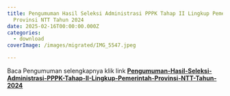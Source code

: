 ```yaml
---
title: Pengumuman Hasil Seleksi Administrasi PPPK Tahap II Lingkup Pemerintah
  Provinsi NTT Tahun 2024
date: 2025-02-16T00:00:00.000Z
categories:
  - download
coverImage: /images/migrated/IMG_5547.jpeg

---
```


Baca Pengumuman selengkapnya klik link **[Pengumuman-Hasil-Seleksi-Administrasi-PPPK-Tahap-II-Lingkup-Pemerintah-Provinsi-NTT-Tahun-2024](https://bkd.nttprov.go.id/web/wp-content/uploads/2025/04/Pengumuman-Hasil-Seleksi-Administrasi-PPPK-Tahap-II-Lingkup-Pemerintah-Provinsi-NTT-Tahun-2024.pdf)**
